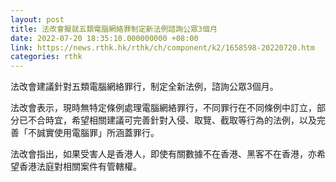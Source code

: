 ```yaml
---
layout: post
title: 法改會擬就五類電腦網絡罪制定新法例諮詢公眾3個月
date: 2022-07-20 18:35:10.000000000 +08:00
link: https://news.rthk.hk/rthk/ch/component/k2/1658598-20220720.htm
categories: rthk
---
```


法改會建議針對五類電腦網絡罪行，制定全新法例，諮詢公眾3個月。

法改會表示，現時無特定條例處理電腦網絡罪行，不同罪行在不同條例中訂立，部分已不合時宜，希望相關建議可完善針對入侵、取覽、截取等行為的法例，以及完善「不誠實使用電腦罪」所涵蓋罪行。

法改會指出，如果受害人是香港人，即使有關數據不在香港、黑客不在香港，亦希望香港法庭對相關案件有管轄權。
